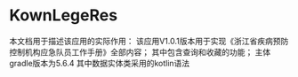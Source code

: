 # KownLegeRes
本文档用于描述该应用的实际作用：
    该应用V1.0.1版本用于实现《浙江省疾病预防控制机构应急队员工作手册》全部内容；
    其中包含查询和收藏的功能；
    主体gradle版本为5.6.4
    其中数据实体类采用的kotlin语法

